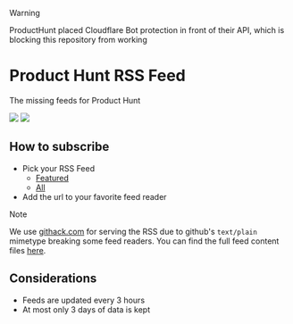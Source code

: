 > [!WARNING]
> ProductHunt placed Cloudflare Bot protection in front of their API, which is blocking this repository from working

# Product Hunt RSS Feed
The missing feeds for Product Hunt

[![](https://badgen.net/badge/icon/RSS/orange?icon=rss&label=Featured)](https://raw.githack.com/eitchtee/producthunt_rss_feed/main/feeds/all-featured.atom)
[![](https://badgen.net/badge/icon/RSS/orange?icon=rss&label=All)](https://raw.githack.com/eitchtee/producthunt_rss_feed/main/feeds/all.atom)

## How to subscribe

- Pick your RSS Feed
    - [Featured](https://raw.githack.com/eitchtee/producthunt_rss_feed/main/feeds/all-featured.atom) 
    - [All](https://raw.githack.com/eitchtee/producthunt_rss_feed/main/feeds/all.atom)
- Add the url to your favorite feed reader

> [!NOTE]  
> We use [githack.com](https://raw.githack.com) for serving the RSS due to github's `text/plain` mimetype breaking 
> some feed readers. You can find the full feed content files [here](https://github.com/eitchtee/producthunt_rss_feed/tree/main/feeds).

## Considerations
- Feeds are updated every 3 hours
- At most only 3 days of data is kept
